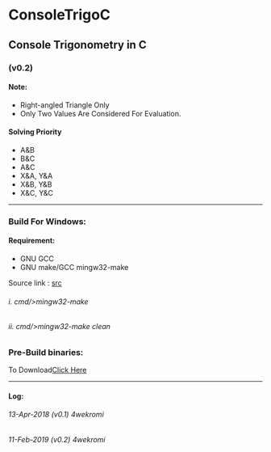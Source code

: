 
# ConsoleTrigoC

## Console Trigonometry in C
### (v0.2)	
	
#### Note:
- Right-angled Triangle Only
- Only Two Values Are Considered For Evaluation.
	
#### Solving Priority
- A&B
- B&C
- A&C
- X&A, Y&A
- X&B, Y&B
- X&C, Y&C

---

### Build For Windows:
#### Requirement:
+ GNU GCC
+ GNU make/GCC mingw32-make

Source link : [src](https://github.com/4weKromi/ConsoleTrigoC/tree/master/source)	
###### i. cmd/>mingw32-make
###### ii. cmd/>mingw32-make clean

### Pre-Build binaries:
  
To Download[Click Here](https://github.com/4weKromi/ConsoleTrigoC/releases)

---

#### Log:
###### 13-Apr-2018 (v0.1) 4wekromi 
###### 11-Feb-2019 (v0.2) 4wekromi 
